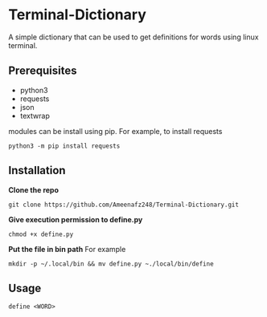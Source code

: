 # Terminal-Dictionary
A simple dictionary that can be used to get definitions for words using linux terminal.
## Prerequisites
- python3
- requests
- json
- textwrap

modules can be install using pip. For example, to install requests
```
python3 -m pip install requests
```
## Installation
**Clone the repo** 
```
git clone https://github.com/Ameenafz248/Terminal-Dictionary.git
```
**Give execution permission to define.py** 
```
chmod +x define.py
```
**Put the file in bin path**
For example
``` 
mkdir -p ~/.local/bin && mv define.py ~./local/bin/define
```
## Usage
```
define <WORD>
```
